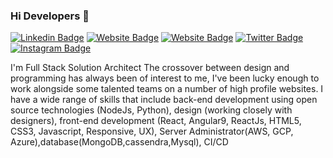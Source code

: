 ### Hi Developers 👋

<!--[![YouTube Badge](https://img.shields.io/badge/YouTube-DeveloperFunnel-red)](https://www.youtube.com/developerfunnel)-->
[![Linkedin Badge](https://img.shields.io/badge/-Prakash-blue?style=flat-square&logo=Linkedin&logoColor=white&link=https://www.linkedin.com/in/prakash20kumar/)](https://www.linkedin.com/in/prakash20kumar/)
[![Website Badge](https://img.shields.io/badge/WebSite-Prakash-green)](https://prakash20kumar.github.io/cv/)
[![Website Badge](https://img.shields.io/badge/StackOverflow-Prakash-yellow)](https://stackoverflow.com/users/13126709/prakash-kumar-)
[![Twitter Badge](https://img.shields.io/badge/-Prakash-blue?style=flat-square&logo=Twitter&logoColor=white&link=https://twitter.com/prakash99kumar/)](https://twitter.com/prakash99kumar/)
[![Instagram Badge](https://img.shields.io/badge/-Prakash-orange?style=flat-square&logo=Instagram&logoColor=white&link=https://www.instagram.com/prakash99kumar1999/)](https://www.instagram.com/prakash99kumar1999/)

I'm
Full Stack Solution Architect
The crossover between design and programming has always been of interest to me, I've been lucky enough to work alongside some talented teams on a number of high profile websites. I have a wide range of skills that include back-end development using open source technologies (NodeJs, Python), design (working closely with designers), front-end development (React, Angular9, ReactJs, HTML5, CSS3, Javascript, Responsive, UX), Server Administrator(AWS, GCP, Azure),database(MongoDB,cassendra,Mysql), CI/CD

<!--
**Aakashdeveloper/Aakashdeveloper** is a ✨ _special_ ✨ repository because its `README.md` (this file) appears on your GitHub profile.

Here are some ideas to get you started:

- 🔭 I’m currently working on ...
- 🌱 I’m currently learning ...
- 👯 I’m looking to collaborate on ...
- 🤔 I’m looking for help with ...
- 💬 Ask me about ...
- 📫 How to reach me: ...
- 😄 Pronouns: ...
- ⚡ Fun fact: .....
